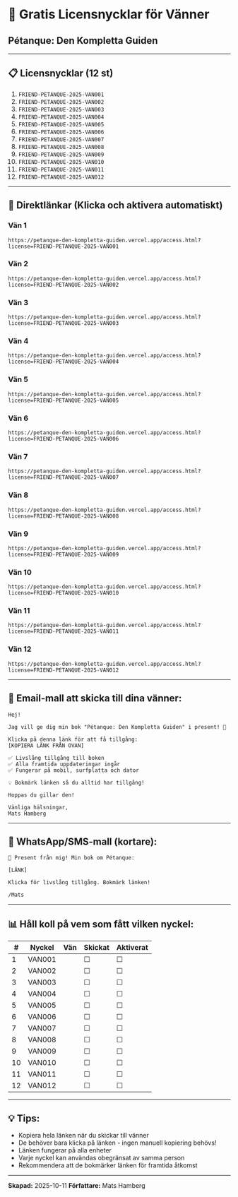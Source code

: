 # 🎁 Gratis Licensnycklar för Vänner
## Pétanque: Den Kompletta Guiden

---

## 📋 Licensnycklar (12 st)

1. `FRIEND-PETANQUE-2025-VAN001`
2. `FRIEND-PETANQUE-2025-VAN002`
3. `FRIEND-PETANQUE-2025-VAN003`
4. `FRIEND-PETANQUE-2025-VAN004`
5. `FRIEND-PETANQUE-2025-VAN005`
6. `FRIEND-PETANQUE-2025-VAN006`
7. `FRIEND-PETANQUE-2025-VAN007`
8. `FRIEND-PETANQUE-2025-VAN008`
9. `FRIEND-PETANQUE-2025-VAN009`
10. `FRIEND-PETANQUE-2025-VAN010`
11. `FRIEND-PETANQUE-2025-VAN011`
12. `FRIEND-PETANQUE-2025-VAN012`

---

## 🔗 Direktlänkar (Klicka och aktivera automatiskt)

### Vän 1
```
https://petanque-den-kompletta-guiden.vercel.app/access.html?license=FRIEND-PETANQUE-2025-VAN001
```

### Vän 2
```
https://petanque-den-kompletta-guiden.vercel.app/access.html?license=FRIEND-PETANQUE-2025-VAN002
```

### Vän 3
```
https://petanque-den-kompletta-guiden.vercel.app/access.html?license=FRIEND-PETANQUE-2025-VAN003
```

### Vän 4
```
https://petanque-den-kompletta-guiden.vercel.app/access.html?license=FRIEND-PETANQUE-2025-VAN004
```

### Vän 5
```
https://petanque-den-kompletta-guiden.vercel.app/access.html?license=FRIEND-PETANQUE-2025-VAN005
```

### Vän 6
```
https://petanque-den-kompletta-guiden.vercel.app/access.html?license=FRIEND-PETANQUE-2025-VAN006
```

### Vän 7
```
https://petanque-den-kompletta-guiden.vercel.app/access.html?license=FRIEND-PETANQUE-2025-VAN007
```

### Vän 8
```
https://petanque-den-kompletta-guiden.vercel.app/access.html?license=FRIEND-PETANQUE-2025-VAN008
```

### Vän 9
```
https://petanque-den-kompletta-guiden.vercel.app/access.html?license=FRIEND-PETANQUE-2025-VAN009
```

### Vän 10
```
https://petanque-den-kompletta-guiden.vercel.app/access.html?license=FRIEND-PETANQUE-2025-VAN010
```

### Vän 11
```
https://petanque-den-kompletta-guiden.vercel.app/access.html?license=FRIEND-PETANQUE-2025-VAN011
```

### Vän 12
```
https://petanque-den-kompletta-guiden.vercel.app/access.html?license=FRIEND-PETANQUE-2025-VAN012
```

---

## 💌 Email-mall att skicka till dina vänner:

```
Hej!

Jag vill ge dig min bok "Pétanque: Den Kompletta Guiden" i present! 🎁

Klicka på denna länk för att få tillgång:
[KOPIERA LÄNK FRÅN OVAN]

✅ Livslång tillgång till boken
✅ Alla framtida uppdateringar ingår
✅ Fungerar på mobil, surfplatta och dator

💡 Bokmärk länken så du alltid har tillgång!

Hoppas du gillar den!

Vänliga hälsningar,
Mats Hamberg
```

---

## 📱 WhatsApp/SMS-mall (kortare):

```
🎁 Present från mig! Min bok om Pétanque:

[LÄNK]

Klicka för livslång tillgång. Bokmärk länken!

/Mats
```

---

## 📊 Håll koll på vem som fått vilken nyckel:

| # | Nyckel | Vän | Skickat | Aktiverat |
|---|--------|-----|---------|-----------|
| 1 | VAN001 |     | ☐       | ☐         |
| 2 | VAN002 |     | ☐       | ☐         |
| 3 | VAN003 |     | ☐       | ☐         |
| 4 | VAN004 |     | ☐       | ☐         |
| 5 | VAN005 |     | ☐       | ☐         |
| 6 | VAN006 |     | ☐       | ☐         |
| 7 | VAN007 |     | ☐       | ☐         |
| 8 | VAN008 |     | ☐       | ☐         |
| 9 | VAN009 |     | ☐       | ☐         |
| 10 | VAN010 |     | ☐       | ☐         |
| 11 | VAN011 |     | ☐       | ☐         |
| 12 | VAN012 |     | ☐       | ☐         |

---

## 💡 Tips:

- Kopiera hela länken när du skickar till vänner
- De behöver bara klicka på länken - ingen manuell kopiering behövs!
- Länken fungerar på alla enheter
- Varje nyckel kan användas obegränsat av samma person
- Rekommendera att de bokmärker länken för framtida åtkomst

---

**Skapad:** 2025-10-11
**Författare:** Mats Hamberg
